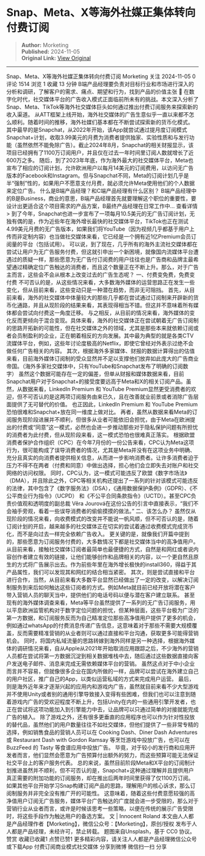 # Snap、Meta、X等海外社媒正集体转向付费订阅

> **Author:** Morketing  
> **Published:** 2024-11-05  
> **Original Link:** [View Original](https://www.woshipm.com/marketing/6136605.html)

---

Snap、Meta、X等海外社媒正集体转向付费订阅 Morketing 关注 2024-11-05 0 评论 1514 浏览 1 收藏 13 分钟 B端产品经理要负责对目标行业和市场进行深入的分析和调研，了解客户的需求、痛点、期望和行为，找到产品的价值主张 🔗 在数字化时代，社交媒体平台的广告收入模式正面临前所未有的挑战。本文深入分析了Snap、Meta、TikTok等海外社交媒体巨头如何通过推出付费订阅服务来探索新的收入渠道。 从ATT框架上线开始，海外社交媒体的广告生意似乎一直以来都不怎么顺利。随着时间的推移，海外社媒们基本都在不断尝试探索新的货币化模式。 其中最早的是Snapchat，从2022年开始，该App就尝试通过提月度订阅模式Snapchat+计划，收取3.99美元的月费为消费者提供独家、实验性质和与发行功能（虽然依然不能免除广告）。截止2024年8月，Snapchat的相关财报显示，该项目已经拥有了1100万订阅用户，并且仅在过去一年时间里订阅人数就增长了近600万之多。 随后，到了2023年年底，作为海外最大的社交媒体平台，Meta也宣布了相应的订阅计划，允许欧洲用户以每月14美元的订阅费用，以访问无广告版本的Facebook和Instagram。但与Snapchat不同，Meta的订阅计划几乎是半“强制”性的，如果用户不愿意支付月费，就必须允许Meta使用他们的个人数据来定位广告。 什么是B端产品经理？和C端产品经理有什么区别？ B端产品经理中的B是Business，商业的意思，B端产品经理首先就要理解这个职位的重要性，要设计出更适合这个项目需求的产品方案，B最终产品经理在日常工作中... 查看详情 > 到了今年，Snapchat也进一步宣布了一项每月10.5美元的无广告订阅计划，无独有偶的是，作为近些年在海外增长最快的社交媒体平台，TikTok也正在测试4.99美元月费的无广告版本，如果我们将YouTube（因为视频几乎都基于用户上传而非定制内容）也当做社交媒体来看，它已经是一个拥有近1亿Premium会员订阅量的平台（包括试用）。 可以说，到了现在，几乎所有的海外主流社交媒体都在尝试让用户为无广告服务付费，但这就引申出一个新困境，就像国内流媒体平台遭遇过的质疑一样，那些愿意为无广告付订阅费的用户往往也是广告商和品牌主最希望通过精确定位广告触达的消费者，而且这个数量正在不断上升。那么，对于广告主而言，这些会不会从根本上改变过去的广告生态呢？ 一、付费变免费，免费变付费 不可否认的是，从这些情况来看，大多数海外媒体的运营思路正在发生一些变化，但从目前来看，这些变动只是一种潜在趋势，而非无可阻挡。 首先，从目前来看，海外的社交媒体中体量较大的那些几乎都在尝试通过订阅制来开辟新的货币化通路，并且从现阶段的结果来看，其表现得相当不错。但这并不意味着所有媒体都会尝试向付费这一角度迁移。 与之相反，从目前的情况来看，海外媒体的变化反而更倾向于混合变现。具体来看，海外的社交媒体正在尝试朝着无广告订阅制的思路开拓新的可能性，但在社交媒体之外的领域，尤其是那些本来就依赖订阅或者会员制盈利的企业，正在朝着相反的方向发展。其中最为典型的就是各类CTV流媒体平台，例如，这些年讨论度极高的Netflix，即使它曾经对外表示过绝不会做任何广告相关的内容。 其次，根据海外多家媒体、财报的数据计算得出的估值来看，目前海外媒体订阅制的受众显然并不足以支撑他们放弃如此庞大的广告商业帝国。（海外多家社交媒体中，只有YouTube和Snapchat发布了明确的订阅数字） 虽然这个数据可能存在一定的偏差，但单从财报和媒体数据来看，目前Snapchat用户对于Snapchat+的接受度要远高于Meta和X的相关订阅产品。虽然，从数据来看，LinkedIn Premium 和 YouTube Premium显然更受消费者的欢迎，但不可否认的是这两项订阅服务由来已久，且在改善就业前景或者消除广告层面提供了无可替代的价值。 也正因此，LinkedIn Premium 和 YouTube Premium恐怕很难和Snapchat+放在同一维度上做对比。 再者，虽然从数据来看Meta的订阅服务现阶段进展并不顺利，但很多从业者可能依旧会担忧，由于Meta在欧洲提出的付费或“同意”这一模式，必然也会进一步推动那些对于隐私保护问题有所担忧的消费者为此付费，但从现阶段来看，这一模式恐怕也很难真正落实。 根据欧盟消费者保护合作组织（CPC）在今年7月份的一份公告来看，CPC认为Meta这项行为，很可能构成了误导消费者的情况，尤其是Meta并没有在这项业务中明确、充分且真实的向消费者提供相关信息，从而进一步影响消费者。让许多消费者迫于压力不得不在两者（付费和同意）中做出选择，担心他们会立即失去对账户和社交网络的访问权限。 同时，CPC认为，这一模式可能违反了欧盟《数字市场法》（DMA），并且除此之外，CPC等相关机构还提出了一系列的针对该模式可能违反的法律，其中包含了《数字服务法》（DSA），《通用数据保护条例》（GDPR）、《不公平商业行为指令》（UCPD） 和《不公平合同条款指令》（UCTD）。甚至CPC负责价值观和透明度的副总裁 Věra Jourová在这份公告的引言中直接表示，“我们不会袖手旁观，看着一些误导消费者的偷偷摸摸的做法。” 二、该怎么办？ 虽然仅从现阶段的情况来看，向收费模式的改变并不能说一帆风顺，但不可否认的是，随着订阅计划的开启，越来越多的社交媒体正在切实的尝试着通过收费模式完成货币化，而不是向过去一样完全依赖广告收入。 更关键的是，就像我们开篇中提到的，那些愿意为订阅服务付费的，大多数情况下都是社交媒体当中的高净值用户。 从目前来看，接触社交媒体订阅者最简单也最便捷的方式，自然是和网红或者说内容创作者建立有效的链接，让他们能够创作和品牌相关的内容，以一个更自然且原生的方式将广告展示出去。作为前些年里在海外增长极快的install360，得益于其产品属性，我们可以发现其和网红的结合相当紧密。 其次，则是尝试直接和平台进行合作，当然，从目前来看大多数平台显然已经做出了一定的改变，以解决订阅制服务到来后如何触达这些订阅者的方式。例如Meta就目前已经开放将潜在客户带入营销人员的聊天当中，提供他们的电话号码以便与潜在客户建立联系。 甚至现有的海外媒体调查来看，Meta等平台虽然提供了一系列的无广告订阅服务，用以平息欧洲监管机构对于数字定位问题的担忧，但某种层面，这些平台极为广泛的第一方数据，和订阅服务反而为自己精准定位那些高净值用户提供了更多的机会，例如通过whatsApp的付费消息传递广告信息，这意味着对于那些不需要大规模覆盖，反而需要精准营销的从业者则可以通过直接和平台沟通，获取更多可能得营销机会。 同时，将国内私域流量的思路转嫁到海外同样是另一种选择，根据海外媒体的调研情况来看，自从Apple从2021年开始取消应用跟踪之后，不少海外的营销人员都在尝试将第一方数据沉淀到相关数据堆栈中去，随后通过这些数据直接向客户发送电子邮件、消息来完成无需依赖媒体平台的营销。 虽然这点对于中小企业而言并不容易，但就像很多企业在国内所做的一样，品牌可以尝试在海外建立自己的用户社区，推广自己的App，以类似运营私域的方式来完成用户运营。 最后，则是海外近年来才逐渐兴起的应用内和游戏内广告，虽然就目前来看不少大型游戏并不使用Unity或者别的通用引擎导致接入变得有些困难，但我们也可以注意到随着游戏内广告的受欢迎程度不断上升，包括Unity在内的一些通用引擎开发者，也正在尝试将这项功能加入到引擎能力中去，让品牌可以只通过简单的对接就能完成广告的植入。 除了游戏之外，还有很多更垂直的应用程序也可以作为针对性投放的替代品，虽然他们的用户数量往往不如社交媒体，但他们提供了一些非常专精的选择，例如销售食品的营销人员可以在 Cooking Dash、Diner Dash Adventures 或 Restaurant Dash with Gordon Ramsay 等烹饪游戏中投放广告，也可以在 BuzzFeed 的 Tasty 等食谱应用中投放广告。 毕竟，对于较小的发行商和应用开发者而言，他们显然会愿意为广告预算付出额外的努力，而这些预算可能无法保证社交平台上的客户服务代表。 总的来说，虽然目前阶段Meta和X平台的订阅制计划推进虽然并不顺利，但不可否认的是，Snapchat+这种通过理解并且提供用户真正需要的附加功能的订阅服务，却在推出后两年时间里获得了仅1100万订阅。如果其他平台开始学习Snap构建订阅产品的思路，理解用户的核心诉求，那么订阅制服务并非完全没有推广开的可能性。 这意味着，随着这些付费意愿较强的高净值用户订阅无广告服务，媒体平台广告触达的广度就会进一步受限的，那么对于营销行业从业者而言，或许是时候该思考一些策略，以便在传统的展示广告受限时，将这些手段作为触达用户的备选方案。 文 | Innocent Roland 本文由人人都是产品经理作者【Morketing】，微信公众号：【Morketing】，原创/授权 发布于人人都是产品经理，未经许可，禁止转载。 题图来自Unsplash，基于 CC0 协议。 赞赏 收藏已收藏1 点赞已赞1 更多精彩内容，请关注人人都是产品经理微信公众号或下载App 付费订阅商业模式社交媒体 分享到微博 微信扫一扫 分享